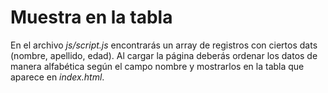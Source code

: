 # Muestra en la tabla

En el archivo *js/script.js* encontrarás un array de registros con ciertos dats (nombre, apellido, edad). Al cargar la página deberás ordenar los datos de manera alfabética según el campo nombre y mostrarlos en la tabla que aparece en *index.html*.
